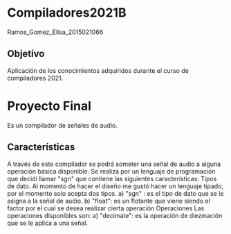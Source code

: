 # Compiladores2021B
Ramos_Gomez_Elisa_2015021066

## Objetivo 
Aplicación de los conocimientos adquiridos durante el curso de compiladores 2021.

# Proyecto Final 

Es un compilador de señales de audio. 
  
  ## Características 
   A través de este compilador se podrá someter una señal de audio a alguna operación básica disponible. Se realiza por un lenguaje de programación 
   que decidí llamar "sgn" que contiene las siguientes características: 
   Tipos de dato.
        Al momento de hacer el diseño me gustó hacer un lenguaje tipado, por el momento solo acepta dos tipos.
        a) "sgn" : es el tipo de dato que se le asigna a la señal de audio.
        b) "float": es un flotante que viene siendo el factor por el cual se desea realizar cierta operación
    Operaciones
        Las operaciones disponibles son:
        a) "decimate": es la operación de diezmación que se le aplica a una señal.
        
     
     
    
